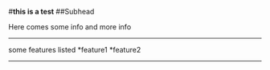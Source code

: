 #__this is a test__
##Subhead

Here comes some info
and more info

---

some features listed
*feature1
*feature2

---

